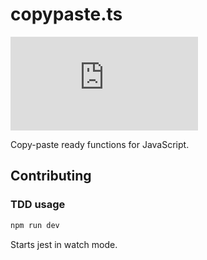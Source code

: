 # copypaste.ts

[![build status](https://badgen.net/travis/simonmares/copypaste.ts)](https://travis-ci.org/simonmares/copypaste.ts)

Copy-paste ready functions for JavaScript.

## Contributing

### TDD usage

```sh
npm run dev
```

Starts jest in watch mode.
